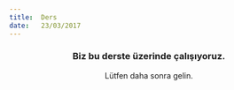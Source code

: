 ```yaml
---
title:  Ders
date:   23/03/2017
---
```


### <center>Biz bu derste üzerinde çalışıyoruz.</center>
<center>Lütfen daha sonra gelin.</center>